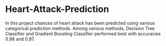 # Heart-Attack-Prediction

In this project chances of heart attack has been predicted using various categorical prediction methods.
Among various methods, Decision Tree Classifier and Gradient Boosting Classifier performed best with accuracies 0.98 and 0.97.
